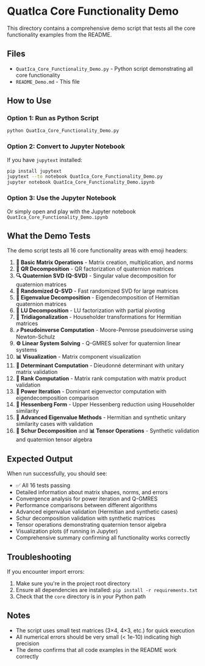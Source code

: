 # QuatIca Core Functionality Demo

This directory contains a comprehensive demo script that tests all the core functionality examples from the README.

## Files

- `QuatIca_Core_Functionality_Demo.py` - Python script demonstrating all core functionality
- `README_Demo.md` - This file

## How to Use

### Option 1: Run as Python Script
```bash
python QuatIca_Core_Functionality_Demo.py
```

### Option 2: Convert to Jupyter Notebook
If you have `jupytext` installed:
```bash
pip install jupytext
jupytext --to notebook QuatIca_Core_Functionality_Demo.py
jupyter notebook QuatIca_Core_Functionality_Demo.ipynb
```

### Option 3: Use the Jupyter Notebook
Or simply open and play with the Jupyter notebook `QuatIca_Core_Functionality_Demo.ipynb`

## What the Demo Tests

The demo script tests all 16 core functionality areas with emoji headers:

1. **🧮 Basic Matrix Operations** - Matrix creation, multiplication, and norms
2. **📐 QR Decomposition** - QR factorization of quaternion matrices
3. **🔍 Quaternion SVD (Q-SVD)** - Singular value decomposition for quaternion matrices
4. **🎲 Randomized Q-SVD** - Fast randomized SVD for large matrices
5. **🔢 Eigenvalue Decomposition** - Eigendecomposition of Hermitian quaternion matrices
6. **🔧 LU Decomposition** - LU factorization with partial pivoting
7. **📏 Tridiagonalization** - Householder transformations for Hermitian matrices
8. **⤴️ Pseudoinverse Computation** - Moore-Penrose pseudoinverse using Newton-Schulz
9. **⚙️ Linear System Solving** - Q-GMRES solver for quaternion linear systems
10. **📊 Visualization** - Matrix component visualization
11. **🎯 Determinant Computation** - Dieudonné determinant with unitary matrix validation
12. **📏 Rank Computation** - Matrix rank computation with matrix product validation
13. **🚀 Power Iteration** - Dominant eigenvector computation with eigendecomposition comparison
14. **🔧 Hessenberg Form** - Upper Hessenberg reduction using Householder similarity
15. **🔬 Advanced Eigenvalue Methods** - Hermitian and synthetic unitary similarity cases with validation
16. **🧮 Schur Decomposition** and **📊 Tensor Operations** - Synthetic validation and quaternion tensor algebra

## Expected Output

When run successfully, you should see:
- ✅ All 16 tests passing
- Detailed information about matrix shapes, norms, and errors
- Convergence analysis for power iteration and Q-GMRES
- Performance comparisons between different algorithms
- Advanced eigenvalue validation (Hermitian and synthetic cases)
- Schur decomposition validation with synthetic matrices
- Tensor operations demonstrating quaternion tensor algebra
- Visualization plots (if running in Jupyter)
- Comprehensive summary confirming all functionality works correctly

## Troubleshooting

If you encounter import errors:
1. Make sure you're in the project root directory
2. Ensure all dependencies are installed: `pip install -r requirements.txt`
3. Check that the `core` directory is in your Python path

## Notes

- The script uses small test matrices (3×4, 4×3, etc.) for quick execution
- All numerical errors should be very small (< 1e-10) indicating high precision
- The demo confirms that all code examples in the README work correctly
